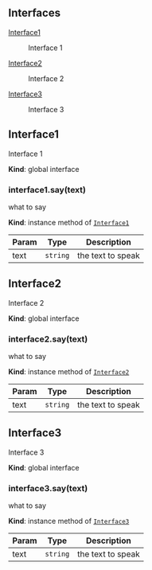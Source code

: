 ## Interfaces

<dl>
<dt><a href="#Interface1">Interface1</a></dt>
<dd><p>Interface 1</p>
</dd>
<dt><a href="#Interface2">Interface2</a></dt>
<dd><p>Interface 2</p>
</dd>
<dt><a href="#Interface3">Interface3</a></dt>
<dd><p>Interface 3</p>
</dd>
</dl>

<a name="Interface1"></a>

## Interface1
Interface 1

**Kind**: global interface  
<a name="Interface1+say"></a>

### interface1.say(text)
what to say

**Kind**: instance method of [<code>Interface1</code>](#Interface1)  

| Param | Type | Description |
| --- | --- | --- |
| text | <code>string</code> | the text to speak |

<a name="Interface2"></a>

## Interface2
Interface 2

**Kind**: global interface  
<a name="Interface2+say"></a>

### interface2.say(text)
what to say

**Kind**: instance method of [<code>Interface2</code>](#Interface2)  

| Param | Type | Description |
| --- | --- | --- |
| text | <code>string</code> | the text to speak |

<a name="Interface3"></a>

## Interface3
Interface 3

**Kind**: global interface  
<a name="Interface3+say"></a>

### interface3.say(text)
what to say

**Kind**: instance method of [<code>Interface3</code>](#Interface3)  

| Param | Type | Description |
| --- | --- | --- |
| text | <code>string</code> | the text to speak |

